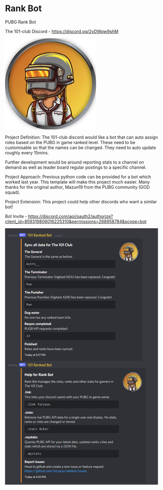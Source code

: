 # Rank Bot
PUBG Rank Bot

The 101-club Discord - <https://discord.gg/2vDWqw9shM>

![alt text](https://github.com/furyaus/rankbot/blob/main/bot_logo.png?raw=true)

Project Definition:
The 101-club discord would like a bot that can auto assign roles based on the PUBG in game ranked level. These need to be customisable so that the names can be changed. They need to auto update roughly every 15mins. 

Further development would be around reporting stats to a channel on demand as well as leader board regular postings to a specific channel.

Project Approach:
Previous python code can be provided for a bot which worked last year. This template will make this project much easier. Many thanks for the original author, Mazun19 from the PUBG community (GOD squad). 

Project Extension:
This project could help other discords who want a similar bot!

Bot Invite - <https://discord.com/api/oauth2/authorize?client_id=859319806016225310&permissions=268958784&scope=bot>

![alt text](https://github.com/furyaus/rankbot/blob/main/Screenshots/1.png)
